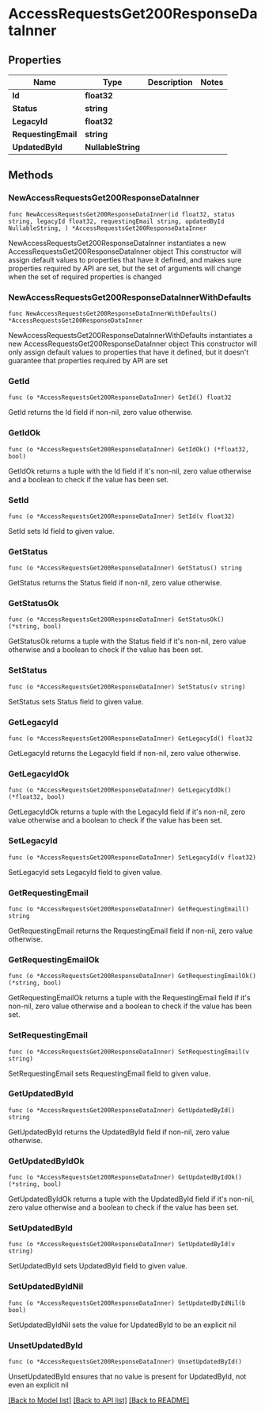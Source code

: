 # AccessRequestsGet200ResponseDataInner

## Properties

Name | Type | Description | Notes
------------ | ------------- | ------------- | -------------
**Id** | **float32** |  | 
**Status** | **string** |  | 
**LegacyId** | **float32** |  | 
**RequestingEmail** | **string** |  | 
**UpdatedById** | **NullableString** |  | 

## Methods

### NewAccessRequestsGet200ResponseDataInner

`func NewAccessRequestsGet200ResponseDataInner(id float32, status string, legacyId float32, requestingEmail string, updatedById NullableString, ) *AccessRequestsGet200ResponseDataInner`

NewAccessRequestsGet200ResponseDataInner instantiates a new AccessRequestsGet200ResponseDataInner object
This constructor will assign default values to properties that have it defined,
and makes sure properties required by API are set, but the set of arguments
will change when the set of required properties is changed

### NewAccessRequestsGet200ResponseDataInnerWithDefaults

`func NewAccessRequestsGet200ResponseDataInnerWithDefaults() *AccessRequestsGet200ResponseDataInner`

NewAccessRequestsGet200ResponseDataInnerWithDefaults instantiates a new AccessRequestsGet200ResponseDataInner object
This constructor will only assign default values to properties that have it defined,
but it doesn't guarantee that properties required by API are set

### GetId

`func (o *AccessRequestsGet200ResponseDataInner) GetId() float32`

GetId returns the Id field if non-nil, zero value otherwise.

### GetIdOk

`func (o *AccessRequestsGet200ResponseDataInner) GetIdOk() (*float32, bool)`

GetIdOk returns a tuple with the Id field if it's non-nil, zero value otherwise
and a boolean to check if the value has been set.

### SetId

`func (o *AccessRequestsGet200ResponseDataInner) SetId(v float32)`

SetId sets Id field to given value.


### GetStatus

`func (o *AccessRequestsGet200ResponseDataInner) GetStatus() string`

GetStatus returns the Status field if non-nil, zero value otherwise.

### GetStatusOk

`func (o *AccessRequestsGet200ResponseDataInner) GetStatusOk() (*string, bool)`

GetStatusOk returns a tuple with the Status field if it's non-nil, zero value otherwise
and a boolean to check if the value has been set.

### SetStatus

`func (o *AccessRequestsGet200ResponseDataInner) SetStatus(v string)`

SetStatus sets Status field to given value.


### GetLegacyId

`func (o *AccessRequestsGet200ResponseDataInner) GetLegacyId() float32`

GetLegacyId returns the LegacyId field if non-nil, zero value otherwise.

### GetLegacyIdOk

`func (o *AccessRequestsGet200ResponseDataInner) GetLegacyIdOk() (*float32, bool)`

GetLegacyIdOk returns a tuple with the LegacyId field if it's non-nil, zero value otherwise
and a boolean to check if the value has been set.

### SetLegacyId

`func (o *AccessRequestsGet200ResponseDataInner) SetLegacyId(v float32)`

SetLegacyId sets LegacyId field to given value.


### GetRequestingEmail

`func (o *AccessRequestsGet200ResponseDataInner) GetRequestingEmail() string`

GetRequestingEmail returns the RequestingEmail field if non-nil, zero value otherwise.

### GetRequestingEmailOk

`func (o *AccessRequestsGet200ResponseDataInner) GetRequestingEmailOk() (*string, bool)`

GetRequestingEmailOk returns a tuple with the RequestingEmail field if it's non-nil, zero value otherwise
and a boolean to check if the value has been set.

### SetRequestingEmail

`func (o *AccessRequestsGet200ResponseDataInner) SetRequestingEmail(v string)`

SetRequestingEmail sets RequestingEmail field to given value.


### GetUpdatedById

`func (o *AccessRequestsGet200ResponseDataInner) GetUpdatedById() string`

GetUpdatedById returns the UpdatedById field if non-nil, zero value otherwise.

### GetUpdatedByIdOk

`func (o *AccessRequestsGet200ResponseDataInner) GetUpdatedByIdOk() (*string, bool)`

GetUpdatedByIdOk returns a tuple with the UpdatedById field if it's non-nil, zero value otherwise
and a boolean to check if the value has been set.

### SetUpdatedById

`func (o *AccessRequestsGet200ResponseDataInner) SetUpdatedById(v string)`

SetUpdatedById sets UpdatedById field to given value.


### SetUpdatedByIdNil

`func (o *AccessRequestsGet200ResponseDataInner) SetUpdatedByIdNil(b bool)`

 SetUpdatedByIdNil sets the value for UpdatedById to be an explicit nil

### UnsetUpdatedById
`func (o *AccessRequestsGet200ResponseDataInner) UnsetUpdatedById()`

UnsetUpdatedById ensures that no value is present for UpdatedById, not even an explicit nil

[[Back to Model list]](../README.md#documentation-for-models) [[Back to API list]](../README.md#documentation-for-api-endpoints) [[Back to README]](../README.md)


